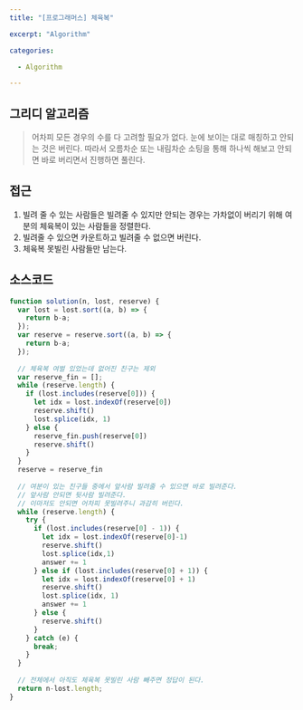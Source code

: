 ```yaml
---
title: "[프로그래머스] 체육복" 

excerpt: "Algorithm"

categories:

  - Algorithm

---
```


## 그리디 알고리즘

> 어차피 모든 경우의 수를 다 고려할 필요가 없다. 눈에 보이는 대로 매칭하고 안되는 것은 버린다. 
> 따라서 오름차순 또는 내림차순 소팅을 통해 하나씩 해보고 안되면 바로 버리면서 진행하면 풀린다. 

## 접근

1. 빌려 줄 수 있는 사람들은 빌려줄 수 있지만 안되는 경우는 가차없이 버리기 위해 여분의 체육복이 있는 사람들을 정렬한다.
2. 빌려줄 수 있으면 카운트하고 빌려줄 수 없으면 버린다. 
3. 체육복 못빌린 사람들만 남는다. 

## 소스코드
```javascript
function solution(n, lost, reserve) {
  var lost = lost.sort((a, b) => {
    return b-a;
  });
  var reserve = reserve.sort((a, b) => {
    return b-a;
  });
  
  // 체육복 여벌 있었는데 없어진 친구는 제외
  var reserve_fin = [];
  while (reserve.length) {
    if (lost.includes(reserve[0])) {
      let idx = lost.indexOf(reserve[0])
      reserve.shift()
      lost.splice(idx, 1)
    } else {
      reserve_fin.push(reserve[0])
      reserve.shift()
    }
  }
  reserve = reserve_fin
  
  // 여분이 있는 친구들 중에서 앞사람 빌려줄 수 있으면 바로 빌려준다. 
  // 앞사람 안되면 뒷사람 빌려준다. 
  // 이마저도 안되면 어차피 못빌려주니 과감히 버린다. 
  while (reserve.length) {
    try {
      if (lost.includes(reserve[0] - 1)) {
        let idx = lost.indexOf(reserve[0]-1)
        reserve.shift()
        lost.splice(idx,1)
        answer += 1
      } else if (lost.includes(reserve[0] + 1)) {
        let idx = lost.indexOf(reserve[0] + 1)
        reserve.shift()
        lost.splice(idx, 1)
        answer += 1
      } else {
        reserve.shift()
      }
    } catch (e) {
      break;
    }
  }
  
  // 전체에서 아직도 체육복 못빌린 사람 빼주면 정답이 된다.
  return n-lost.length;
}
```
